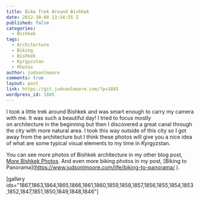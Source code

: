 ```yaml
---
title: Bike Trek Around Bishkek
date: 2012-10-08 13:54:55 Z
published: false
categories:
  - Bishkek
tags:
  - Architecture
  - Biking
  - Bishkek
  - Kyrgyzstan
  - Photos
author: judsonlmoore
comments: true
layout: post
link: https://git.judsonlmoore.com/?p=1845
wordpress_id: 1845
---
```


I took a little trek around Bishkek and was smart enough to carry my camera with me. It was such a beautiful day! I tried to focus mostly on architecture in the beginning but then I discovered a great canal through the city with more natural area. I took this way outside of this city so I got away from the architecture but I think these photos will give you a nice idea of what are some typical visual elements to my time in Kyrgyzstan.

You can see more photos of Bishkek architecture in my other blog post, [More Bishkek Photos](https://www.judsonlmoore.com/bishkek/more-bishkek-photos/). And even more biking photos in my post, [Biking to Panorama](https://www.judsonlmoore.com/life/biking-to-panorama/ ‎).

[gallery ids="1867,1863,1864,1865,1866,1861,1860,1859,1858,1857,1856,1855,1854,1853,1852,1847,1851,1850,1849,1848,1846"]
